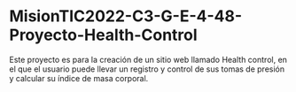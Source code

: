 # MisionTIC2022-C3-G-E-4-48-Proyecto-Health-Control

Este proyecto es para la creación de un sitio web llamado Health control, en el que el usuario puede llevar un registro y control de sus tomas de presión y calcular su índice de masa corporal.